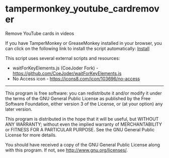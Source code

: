 # tampermonkey_youtube_cardremover
Remove YouTube cards in videos

If you have TamperMonkey or GreaseMonkey installed in your browser, you can click on the following link to install the script automatically: [Install](https://github.com/pengc99/tampermonkey_youtube_cardremover/raw/main/tampermonkey_youtube_cardremover.user.js)

This script uses several external scripts and resources:
* waitForKeyElements.js (CoeJoder Fork) - https://github.com/CoeJoder/waitForKeyElements.js
* No Access icon - https://icons8.com/icon/103696/no-access

***

This program is free software: you can redistribute it and/or modify it under the terms of the GNU General Public License as published by the Free Software Foundation, either version 3 of the License, or (at your option) any later version.

This program is distributed in the hope that it will be useful, but WITHOUT ANY WARRANTY; without even the implied warranty of MERCHANTABILITY or FITNESS FOR A PARTICULAR PURPOSE. See the GNU General Public License for more details.

You should have received a copy of the GNU General Public License along with this program. If not, see http://www.gnu.org/licenses/.

